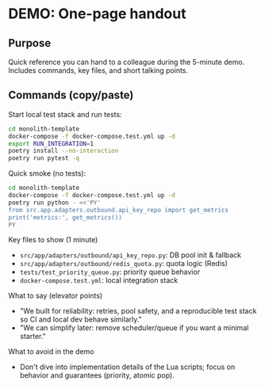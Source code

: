 DEMO: One-page handout
======================

Purpose
-------
Quick reference you can hand to a colleague during the 5-minute demo. Includes commands, key files, and short talking points.

Commands (copy/paste)
---------------------
Start local test stack and run tests:

```bash
cd monolith-template
docker-compose -f docker-compose.test.yml up -d
export RUN_INTEGRATION=1
poetry install --no-interaction
poetry run pytest -q
```

Quick smoke (no tests):

```bash
cd monolith-template
docker-compose -f docker-compose.test.yml up -d
poetry run python - <<'PY'
from src.app.adapters.outbound.api_key_repo import get_metrics
print('metrics:', get_metrics())
PY
```

Key files to show (1 minute)
- `src/app/adapters/outbound/api_key_repo.py`: DB pool init & fallback
- `src/app/adapters/outbound/redis_quota.py`: quota logic (Redis)
- `tests/test_priority_queue.py`: priority queue behavior
- `docker-compose.test.yml`: local integration stack

What to say (elevator points)
- "We built for reliability: retries, pool safety, and a reproducible test stack so CI and local dev behave similarly."
- "We can simplify later: remove scheduler/queue if you want a minimal starter."

What to avoid in the demo
- Don't dive into implementation details of the Lua scripts; focus on behavior and guarantees (priority, atomic pop).
